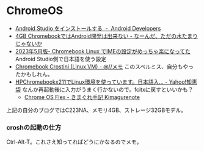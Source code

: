 # ChromeOS

- [Android Studio をインストールする  -  Android Developers](https://developer.android.com/studio/install?hl=ja#chrome-os)
- [4GB ChromebookではAndroid開発は出来ない - なーんだ、ただの水たまりじゃないか](https://karino2.github.io/2023/07/28/lowend_chromebook_androiddev_difficulty.html)
- [2023年5月版- Chromebook Linux でIMEの設定がめっちゃ楽になってた](https://zenn.dev/asopitech/articles/20230516-103621_1) Android Studio側で日本語を使う設定
- [Chromebook Crostini (Linux VM) - @//メモ](https://at-sushi.com/pukiwiki/index.php?Chromebook%20Crostini%20%28Linux%20VM%29) このスペルミス、自分もやったかもしれん。
- [HPChromebookx211でLinux環境を使っています。日本語入... - Yahoo!知恵袋](https://detail.chiebukuro.yahoo.co.jp/qa/question_detail/q11280523366) なんか再起動後に入力がうまく行かないので。fcitxに戻すといいかも？
   - [Chrome OS Flex - きまぐれ手記 Kimagurenote](https://kimagurenote.net/kn/Chrome_OS_Flex#gsc.tab=0)

上記の自分のブログではC223NA、メモリ4GB、ストレージ32GBモデル。

### croshの起動の仕方

Ctrl-Alt-T。これさえ知ってればどうにかなるのでメモ。